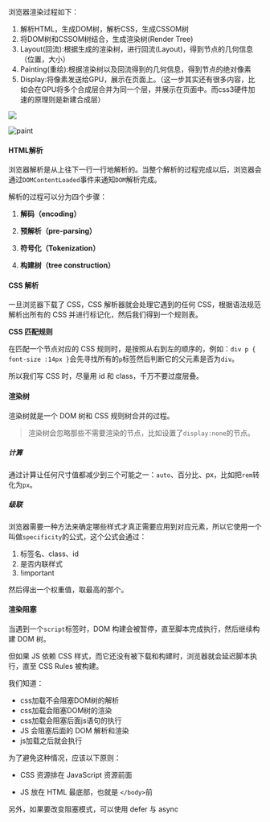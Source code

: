 浏览器渲染过程如下：

1. 解析HTML，生成DOM树，解析CSS，生成CSSOM树
2. 将DOM树和CSSOM树结合，生成渲染树(Render Tree)
3. Layout(回流):根据生成的渲染树，进行回流(Layout)，得到节点的几何信息（位置，大小）
4. Painting(重绘):根据渲染树以及回流得到的几何信息，得到节点的绝对像素
5. Display:将像素发送给GPU，展示在页面上。（这一步其实还有很多内容，比如会在GPU将多个合成层合并为同一个层，并展示在页面中。而css3硬件加速的原理则是新建合成层）

![](D:\personal_files\md\知识整理\html\img\paint1.png)



![paint](D:\personal_files\md\知识整理\html\img\paint.png)



#### HTML解析

浏览器解析是从上往下一行一行地解析的。当整个解析的过程完成以后，浏览器会通过`DOMContentLoaded`事件来通知`DOM`解析完成。

解析的过程可以分为四个步骤：

1.  **解码（encoding）**

2. **预解析（pre-parsing）**

3. **符号化（Tokenization）**

4. **构建树（tree construction）**

   

####  CSS 解析

一旦浏览器下载了 CSS，CSS 解析器就会处理它遇到的任何 CSS，根据语法规范解析出所有的 CSS 并进行标记化，然后我们得到一个规则表。

**CSS 匹配规则**

在匹配一个节点对应的 CSS 规则时，是按照从右到左的顺序的，例如：`div p { font-size :14px }`会先寻找所有的`p`标签然后判断它的父元素是否为`div`。

所以我们写 CSS 时，尽量用 id 和 class，千万不要过度层叠。



#### 渲染树

渲染树就是一个 DOM 树和 CSS 规则树合并的过程。

> 渲染树会忽略那些不需要渲染的节点，比如设置了`display:none`的节点。

##### 计算

通过计算让任何尺寸值都减少到三个可能之一：`auto`、百分比、px，比如把`rem`转化为`px`。

##### 级联

浏览器需要一种方法来确定哪些样式才真正需要应用到对应元素，所以它使用一个叫做`specificity`的公式，这个公式会通过：

1. 标签名、class、id
2. 是否内联样式
3. !important

然后得出一个权重值，取最高的那个。



#### **渲染阻塞**

当遇到一个`script`标签时，DOM 构建会被暂停，直至脚本完成执行，然后继续构建 DOM 树。

但如果 JS 依赖 CSS 样式，而它还没有被下载和构建时，浏览器就会延迟脚本执行，直至 CSS Rules 被构建。

我们知道：

- css加载不会阻塞DOM树的解析
- css加载会阻塞DOM树的渲染
- css加载会阻塞后面js语句的执行
- JS 会阻塞后面的 DOM 解析和渲染
- js加载之后就会执行

为了避免这种情况，应该以下原则：

- CSS 资源排在 JavaScript 资源前面

- JS 放在 HTML 最底部，也就是 `</body>`前

另外，如果要改变阻塞模式，可以使用 defer 与 async